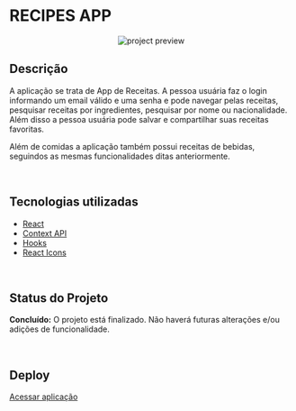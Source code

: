 # RECIPES APP
<div align="center">
  
  ![project preview](https://raw.githubusercontent.com/rolwane/recipes-app/main/src/images/preview.gif)
  
</div>

## Descrição

A aplicação se trata de App de Receitas. A pessoa usuária faz o login informando um email válido e uma senha e pode navegar pelas receitas, pesquisar receitas por ingredientes, pesquisar por nome ou nacionalidade.
Além disso a pessoa usuária pode salvar e compartilhar suas receitas favoritas.

Além de comidas a aplicação também possui receitas de bebidas, seguindos as mesmas funcionalidades ditas anteriormente.

<br />

## Tecnologias utilizadas

- [React](https://pt-br.reactjs.org/)
- [Context API](https://pt-br.reactjs.org/docs/context.html)
- [Hooks](https://pt-br.reactjs.org/docs/hooks-intro.html)
- [React Icons](https://react-icons.github.io/react-icons/)

<br />

## Status do Projeto

**Concluído:** O projeto está finalizado. Não haverá futuras alterações e/ou adições de funcionalidade.

<br />

## Deploy ##
[Acessar aplicação](https://rolwane-recipes-app.vercel.app/)
